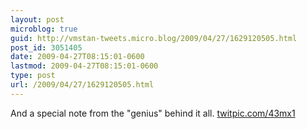 ```yaml
---
layout: post
microblog: true
guid: http://vmstan-tweets.micro.blog/2009/04/27/1629120505.html
post_id: 3051405
date: 2009-04-27T08:15:01-0600
lastmod: 2009-04-27T08:15:01-0600
type: post
url: /2009/04/27/1629120505.html
---
```

And a special note from the "genius" behind it all.  [twitpic.com/43mx1](http://twitpic.com/43mx1)
